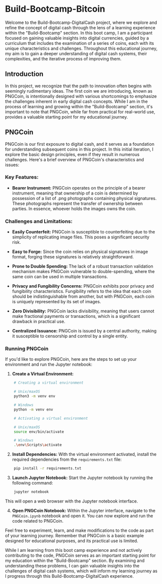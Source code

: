 # Build-Bootcamp-Bitcoin

Welcome to the Build-Bootcamp-DigitalCash project, where we explore and refine the concept of digital cash through the lens of a learning experience within the "Build-Bootcamp" section. In this boot camp, I am a participant focused on gaining valuable insights into digital currencies, guided by a curriculum that includes the examination of a series of coins, each with its unique characteristics and challenges. Throughout this educational journey, my aim is to gain a deeper understanding of digital cash systems, their complexities, and the iterative process of improving them.

## Introduction

In this project, we recognize that the path to innovation often begins with seemingly rudimentary ideas. The first coin we are introducing, known as PNGCoin, is intentionally designed with various shortcomings to emphasize the challenges inherent in early digital cash concepts. While I am in the process of learning and growing within the "Build-Bootcamp" section, it's important to note that PNGCoin, while far from practical for real-world use, provides a valuable starting point for my educational journey.

## PNGCoin

PNGCoin is our first exposure to digital cash, and it serves as a foundation for understanding subsequent coins in this project. In this initial iteration, I explore the basic design principles, even if they result in numerous challenges. Here's a brief overview of PNGCoin's characteristics and issues:

### Key Features:

- **Bearer Instrument:** PNGCoin operates on the principle of a bearer instrument, meaning that ownership of a coin is determined by possession of a list of .png photographs containing physical signatures. These photographs represent the transfer of ownership between parties. In essence, whoever holds the images owns the coin.

### Challenges and Limitations:

- **Easily Counterfeit:** PNGCoin is susceptible to counterfeiting due to the simplicity of replicating image files. This poses a significant security risk.

- **Easy to Forge:** Since the coin relies on physical signatures in image format, forging these signatures is relatively straightforward.

- **Prone to Double Spending:** The lack of a robust transaction validation mechanism makes PNGCoin vulnerable to double-spending, where the same coin can be used in multiple transactions.

- **Privacy and Fungibility Concerns:** PNGCoin exhibits poor privacy and fungibility characteristics. Fungibility refers to the idea that each coin should be indistinguishable from another, but with PNGCoin, each coin is uniquely represented by its set of images.

- **Zero Divisibility:** PNGCoin lacks divisibility, meaning that users cannot make fractional payments or transactions, which is a significant drawback in practical use.

- **Centralized Issuance:** PNGCoin is issued by a central authority, making it susceptible to censorship and control by a single entity.

### Running PNGCoin

If you'd like to explore PNGCoin, here are the steps to set up your environment and run the Jupyter notebook:

1. **Create a Virtual Environment:**

```bash
    # Creating a virtual environment

    # Unix/maxOS
    python3 -m venv env

    # Windows
    python -m venv env

    # Activating a virtual environment

    # Unix/maxOS
    source env/bin/activate

    # Windows
    .\env\Scripts\activate
```

2. **Install Dependencies:** With the virtual environment activated, install the required dependencies from the `requirements.txt` file:

```bash
    pip install -r requirements.txt
```

3. **Launch Jupyter Notebook:** Start the Jupyter notebook by running the following command:

```bash
    jupyter notebook
```

This will open a web browser with the Jupyter notebook interface.

4. **Open PNGCoin Notebook:** Within the Jupyter interface, navigate to the `PNGCoin.ipynb` notebook and open it. You can now explore and run the code related to PNGCoin.

Feel free to experiment, learn, and make modifications to the code as part of your learning journey. Remember that PNGCoin is a basic example designed for educational purposes, and its practical use is limited.

While I am learning from this boot camp experience and not actively contributing to the code, PNGCoin serves as an important starting point for my education within the "Build-Bootcamp" section. By examining and understanding these problems, I can gain valuable insights into the challenges of digital cash systems, which will inform my learning journey as I progress through this Build-Bootcamp-DigitalCash experience.
